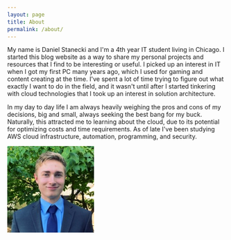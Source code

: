```yaml
---
layout: page
title: About
permalink: /about/
---
```

My name is Daniel Stanecki and I'm a 4th year IT student living in Chicago. I started this blog website as a way to share my personal projects and resources that I find to be interesting or useful. I picked up an interest in IT when I got my first PC many years ago, which I used for gaming and content creating at the time. I've spent a lot of time trying to figure out what exactly I want to do in the field, and it wasn't until after I started tinkering with cloud technologies that I took up an interest in solution architecture. 

In my day to day life I am always heavily weighing the pros and cons of my decisions, big and small, always seeking the best bang for my buck. Naturally, this attracted me to learning about the cloud, due to its potential for optimizing costs and time requirements. As of late I've been studying AWS cloud infrastructure, automation, programming, and security. 

![DanielStanecki](/assets/me.jfif)
